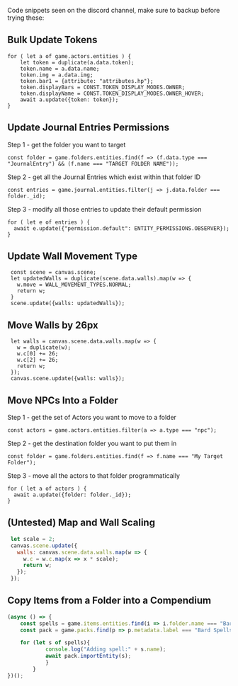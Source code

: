 Code snippets seen on the discord channel, make sure to backup before trying these:

## Bulk Update Tokens
```
for ( let a of game.actors.entities ) {
    let token = duplicate(a.data.token);
    token.name = a.data.name;
    token.img = a.data.img;
    token.bar1 = {attribute: "attributes.hp"};
    token.displayBars = CONST.TOKEN_DISPLAY_MODES.OWNER;
    token.displayName = CONST.TOKEN_DISPLAY_MODES.OWNER_HOVER;
    await a.update({token: token});
}
```

## Update Journal Entries Permissions

Step 1 - get the folder you want to target
```
const folder = game.folders.entities.find(f => (f.data.type === "JournalEntry") && (f.name === "TARGET FOLDER NAME"));
```
Step 2 - get all the Journal Entries which exist within that folder ID
```
const entries = game.journal.entities.filter(j => j.data.folder === folder._id);
```
Step 3 - modify all those entries to update their default permission
```
for ( let e of entries ) {
  await e.update({"permission.default": ENTITY_PERMISSIONS.OBSERVER});
}
```

## Update Wall Movement Type
```
 const scene = canvas.scene;
 let updatedWalls = duplicate(scene.data.walls).map(w => {
   w.move = WALL_MOVEMENT_TYPES.NORMAL;
   return w;
 }
 scene.update({walls: updatedWalls});
```

## Move Walls by 26px
```
 let walls = canvas.scene.data.walls.map(w => {
   w = duplicate(w);
   w.c[0] += 26;
   w.c[2] += 26;
   return w;
 });
 canvas.scene.update({walls: walls});
```

## Move NPCs Into a Folder

Step 1 - get the set of Actors you want to move to a folder
```
const actors = game.actors.entities.filter(a => a.type === "npc");
```
Step 2 - get the destination folder you want to put them in
```
const folder = game.folders.entities.find(f => f.name === "My Target Folder");
```
Step 3 - move all the actors to that folder programmatically
```
for ( let a of actors ) {
  await a.update({folder: folder._id});
}
```

## (Untested) Map and Wall Scaling
```js
 let scale = 2;
 canvas.scene.update({
   walls: canvas.scene.data.walls.map(w => {
     w.c = w.c.map(x => x * scale);
     return w;
   });
 });
```

## Copy Items from a Folder into a Compendium
```js
(async () => {
    const spells = game.items.entities.find(i => i.folder.name === "Bard Spells");
    const pack = game.packs.find(p => p.metadata.label === "Bard Spells");

    for (let s of spells){
            console.log("Adding spell:" + s.name);
            await pack.importEntity(s);
            }
        }    
})();
```
